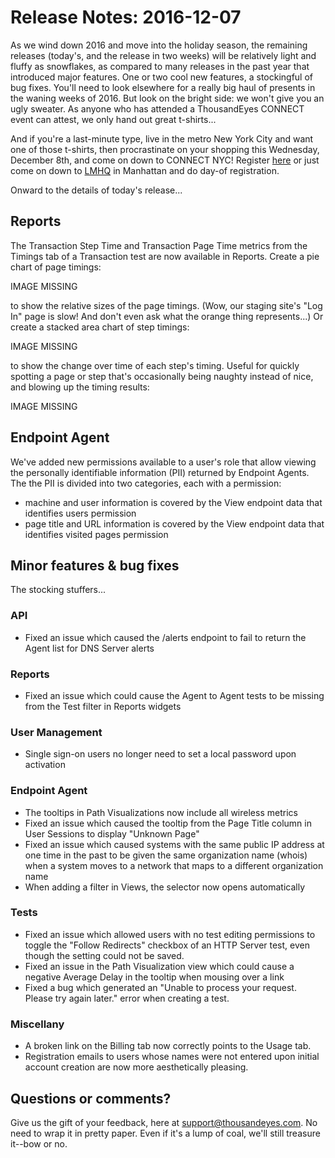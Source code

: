 # Release Notes: 2016-12-07

As we wind down 2016 and move into the holiday season, the remaining releases \(today's, and the release in two weeks\) will be relatively light and fluffy as snowflakes, as compared to many releases in the past year that introduced major features. One or two cool new features, a stockingful of bug fixes.  You'll need to look elsewhere for a really big haul of presents in the waning weeks of 2016. But look on the bright side: we won't give you an ugly sweater.  As anyone who has attended a ThousandEyes CONNECT event can attest, we only hand out great t-shirts...  

And if you're a last-minute type, live in the metro New York City and want one of those t-shirts, then procrastinate on your shopping this Wednesday, December 8th, and come on down to CONNECT NYC!  Register [here](https://www.thousandeyes.com/events/connect/new-york-fall-2016) or just come on down to [LMHQ](https://goo.gl/maps/vmag4nT3eCK2) in Manhattan and do day-of registration.

Onward to the details of today's release...

## ​Reports

The Transaction Step Time and Transaction Page Time metrics from the Timings tab of a Transaction test are now available in Reports.  Create a pie chart of page timings:

IMAGE MISSING

to show the relative sizes of the page timings. \(Wow, our staging site's "Log In" page is slow! And don't even ask what the orange thing represents...\) Or create a stacked area chart of step timings:

IMAGE MISSING

to show the change over time of each step's timing. Useful for quickly spotting a page or step that's occasionally being naughty instead of nice, and blowing up the timing results:

IMAGE MISSING

## Endpoint Agent

We've added new permissions available to a user's role that allow viewing the personally identifiable information \(PII\) returned by Endpoint Agents. The the PII is divided into two categories, each with a permission:

* machine and user information is covered by the View endpoint data that identifies users permission
* page title and URL information is covered by the View endpoint data that identifies visited pages permission

## Minor features & bug fixes

 The stocking stuffers...

### API

* Fixed an issue which caused the /alerts endpoint to fail to return the Agent list for DNS Server alerts

### Reports

* Fixed an issue which could cause the Agent to Agent tests to be missing from the Test filter in Reports widgets

### User Management

* Single sign-on users no longer need to set a local password upon activation

### Endpoint Agent

* The tooltips in Path Visualizations now include all wireless metrics
* Fixed an issue which caused the tooltip from the Page Title column in User Sessions to display "Unknown Page"
* Fixed an issue which caused systems with the same public IP address at one time in the past to be given the same organization name \(whois\) when a system moves to a network that maps to a different organization name
* When adding a filter in Views, the selector now opens automatically

### Tests

* Fixed an issue which allowed users with no test editing permissions to toggle the "Follow Redirects" checkbox of an HTTP Server test, even though the setting could not be saved.
* Fixed an issue in the Path Visualization view which could cause a negative Average Delay in the tooltip when mousing over a link
* Fixed a bug which generated an "Unable to process your request. Please try again later." error when creating a test.

### Miscellany

* A broken link on the Billing tab now correctly points to the Usage tab.
* Registration emails to users whose names were not entered upon initial account creation are now more aesthetically pleasing.

## Questions or comments?

 Give us the gift of your feedback, here at [support@thousandeyes.com](mailto:support@thousandeyes.com). No need to wrap it in pretty paper. Even if it's a lump of coal, we'll still treasure it--bow or no.

